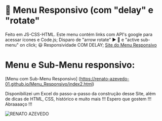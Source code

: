 # 🦾 Menu Responsivo (com "delay" e "rotate"
 Feito em JS-CSS-HTML.
 Este menu contém links com API's google para acessar ícones e Code.js;
 Disparo de "arrow rotate" ▶️ 🔽 e "active sub-menu" on click;
 😃 Responsividade COM DELAY;
 [Site do Menu Responsivo](https://renato-azevedo-01.github.io/Menu_Responsivo)
 # Menu e Sub-Menu responsivo:
 [Menu com Sub-Menu Responsivo] (https://renato-azevedo-01.github.io/Menu_Responsivo/index2.html)
 
 Disponibilizei um Excel do passo-a-passo da construção desse Site, além de dicas de HTML, CSS, histórico e muito mais !!!
 Espero que gostem !!!
 Abraaaaço !!!
 
![RENATO AZEVEDO](https://user-images.githubusercontent.com/97203729/149009865-f936347f-b3e6-4f48-a876-39be2e62226a.png)
